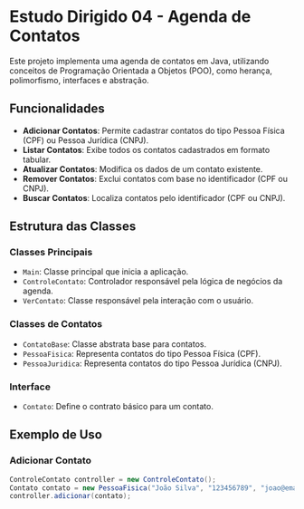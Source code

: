 # Estudo Dirigido 04 - Agenda de Contatos

Este projeto implementa uma agenda de contatos em Java, utilizando conceitos de Programação Orientada a Objetos (POO), como herança, polimorfismo, interfaces e abstração.

## Funcionalidades

- **Adicionar Contatos**: Permite cadastrar contatos do tipo Pessoa Física (CPF) ou Pessoa Jurídica (CNPJ).
- **Listar Contatos**: Exibe todos os contatos cadastrados em formato tabular.
- **Atualizar Contatos**: Modifica os dados de um contato existente.
- **Remover Contatos**: Exclui contatos com base no identificador (CPF ou CNPJ).
- **Buscar Contatos**: Localiza contatos pelo identificador (CPF ou CNPJ).

## Estrutura das Classes

### Classes Principais
- `Main`: Classe principal que inicia a aplicação.
- `ControleContato`: Controlador responsável pela lógica de negócios da agenda.
- `VerContato`: Classe responsável pela interação com o usuário.

### Classes de Contatos
- `ContatoBase`: Classe abstrata base para contatos.
- `PessoaFisica`: Representa contatos do tipo Pessoa Física (CPF).
- `PessoaJuridica`: Representa contatos do tipo Pessoa Jurídica (CNPJ).

### Interface
- `Contato`: Define o contrato básico para um contato.

## Exemplo de Uso

### Adicionar Contato
```java
ControleContato controller = new ControleContato();
Contato contato = new PessoaFisica("João Silva", "123456789", "joao@email.com", "12345678901");
controller.adicionar(contato);